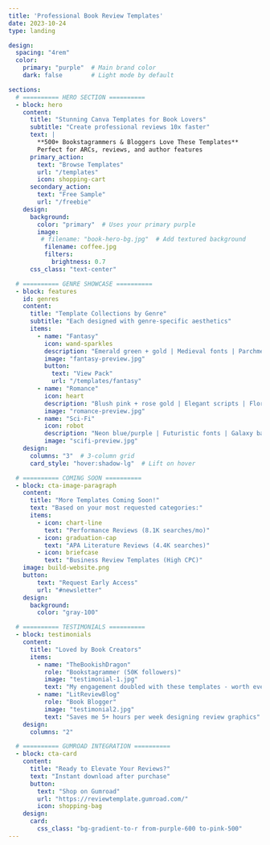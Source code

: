 ```yaml
---
title: 'Professional Book Review Templates'
date: 2023-10-24
type: landing

design:
  spacing: "4rem"
  color:
    primary: "purple"  # Main brand color
    dark: false        # Light mode by default

sections:
  # ========== HERO SECTION ==========
  - block: hero
    content:
      title: "Stunning Canva Templates for Book Lovers"
      subtitle: "Create professional reviews 10x faster"
      text: |
        **500+ Bookstagrammers & Bloggers Love These Templates**  
        Perfect for ARCs, reviews, and author features
      primary_action:
        text: "Browse Templates"
        url: "/templates"
        icon: shopping-cart
      secondary_action:
        text: "Free Sample"
        url: "/freebie"
    design:
      background:
        color: "primary"  # Uses your primary purple
        image:
         # filename: "book-hero-bg.jpg"  # Add textured background
          filename: coffee.jpg
          filters:
            brightness: 0.7
      css_class: "text-center"

  # ========== GENRE SHOWCASE ==========
  - block: features
    id: genres
    content:
      title: "Template Collections by Genre"
      subtitle: "Each designed with genre-specific aesthetics"
      items:
        - name: "Fantasy"
          icon: wand-sparkles
          description: "Emerald green + gold | Medieval fonts | Parchment textures"
          image: "fantasy-preview.jpg"
          button:
            text: "View Pack"
            url: "/templates/fantasy"
        - name: "Romance"
          icon: heart
          description: "Blush pink + rose gold | Elegant scripts | Floral accents"
          image: "romance-preview.jpg"
        - name: "Sci-Fi"
          icon: robot
          description: "Neon blue/purple | Futuristic fonts | Galaxy backgrounds"
          image: "scifi-preview.jpg"
    design:
      columns: "3"  # 3-column grid
      card_style: "hover:shadow-lg"  # Lift on hover

  # ========== COMING SOON ==========
  - block: cta-image-paragraph
    content:
      title: "More Templates Coming Soon!"
      text: "Based on your most requested categories:"
      items:
        - icon: chart-line
          text: "Performance Reviews (8.1K searches/mo)"
        - icon: graduation-cap
          text: "APA Literature Reviews (4.4K searches)"
        - icon: briefcase
          text: "Business Review Templates (High CPC)"
    image: build-website.png
    button:
        text: "Request Early Access"
        url: "#newsletter"
    design:
      background:
        color: "gray-100"

  # ========== TESTIMONIALS ==========
  - block: testimonials
    content:
      title: "Loved by Book Creators"
      items:
        - name: "TheBookishDragon"
          role: "Bookstagrammer (50K followers)"
          image: "testimonial-1.jpg"
          text: "My engagement doubled with these templates - worth every penny!"
        - name: "LitReviewBlog"
          role: "Book Blogger"
          image: "testimonial2.jpg"
          text: "Saves me 5+ hours per week designing review graphics"
    design:
      columns: "2"

  # ========== GUMROAD INTEGRATION ==========
  - block: cta-card
    content:
      title: "Ready to Elevate Your Reviews?"
      text: "Instant download after purchase"
      button:
        text: "Shop on Gumroad"
        url: "https://reviewtemplate.gumroad.com/"
        icon: shopping-bag
    design:
      card:
        css_class: "bg-gradient-to-r from-purple-600 to-pink-500"
---
```


